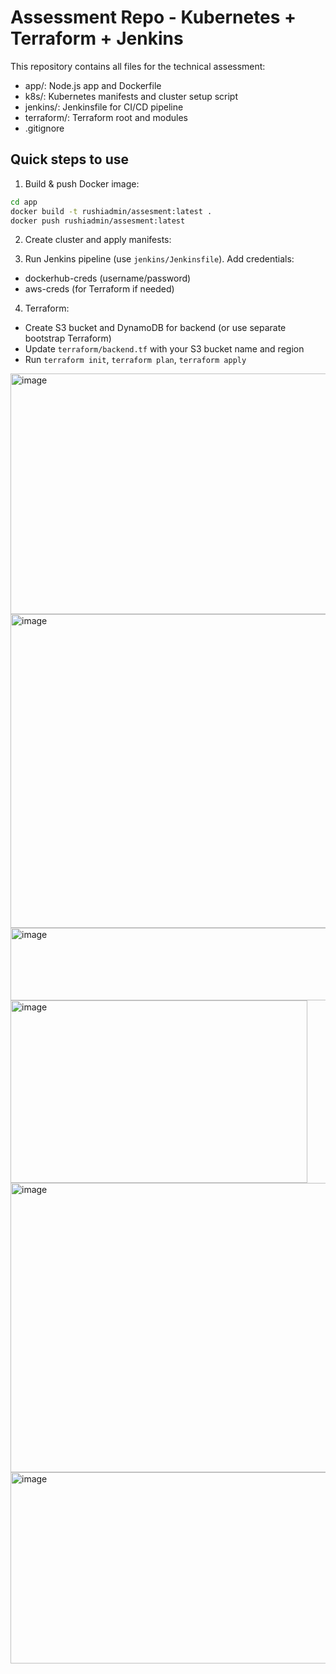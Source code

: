 # Assessment Repo - Kubernetes + Terraform + Jenkins

This repository contains all files for the technical assessment:
- app/: Node.js app and Dockerfile
- k8s/: Kubernetes manifests and cluster setup script
- jenkins/: Jenkinsfile for CI/CD pipeline
- terraform/: Terraform root and modules
- .gitignore



## Quick steps to use
1. Build & push Docker image:
```bash
cd app
docker build -t rushiadmin/assesment:latest .
docker push rushiadmin/assesment:latest
```

2. Create cluster and apply manifests:


3. Run Jenkins pipeline (use `jenkins/Jenkinsfile`). Add credentials:
- dockerhub-creds (username/password)
- aws-creds (for Terraform if needed)

4. Terraform:
- Create S3 bucket and DynamoDB for backend (or use separate bootstrap Terraform)
- Update `terraform/backend.tf` with your S3 bucket name and region
- Run `terraform init`, `terraform plan`, `terraform apply`

<img width="872" height="385" alt="image" src="https://github.com/user-attachments/assets/7872d88e-a08c-458d-8bc9-2dc4559cceda" />


<img width="958" height="502" alt="image" src="https://github.com/user-attachments/assets/82313399-b5a7-47f1-97af-8d811df3f25a" />

<img width="745" height="116" alt="image" src="https://github.com/user-attachments/assets/f3d732ca-6b87-4c4c-a74f-cf7f1906cbba" />
<img width="475" height="292" alt="image" src="https://github.com/user-attachments/assets/4e53f0b8-1849-41ee-8d16-50e68e8cad47" />



<img width="950" height="463" alt="image" src="https://github.com/user-attachments/assets/4cd8e800-b31a-4fdf-a45f-1f3a79f16d46" />

<img width="956" height="306" alt="image" src="https://github.com/user-attachments/assets/a5b8accf-4199-4f15-8f4a-cd5337302e57" />

